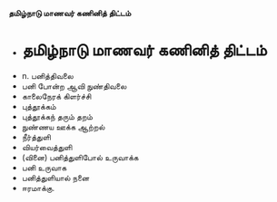 **தமிழ்நாடு மாணவர் கணினித் திட்டம்**
- # தமிழ்நாடு மாணவர் கணினித் திட்டம்
- n. பனித்திவலை
- பனி போன்ற ஆவி நுண்திவலை
- காலைநேரக் கிளர்ச்சி
- புத்தூக்கம்
- புத்தூக்கந் தரும் தறம்
- நுண்ணய ஊக்க ஆற்றல்
- நீர்த்துளி
- வியர்வைத்துளி
- (வினை) பனித்துளிபோல் உருவாக்க
- பனி உருவாக
- பனித்துளியால் நனை
- ஈரமாக்கு.


